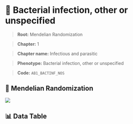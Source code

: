 # 🧪 Bacterial infection, other or unspecified

> **Root:** Mendelian Randomization

> **Chapter:** 1  

> **Chapter name:** Infectious and parasitic

> **Phenotype:** Bacterial infection, other or unspecified  

> **Code:** `AB1_BACTINF_NOS`

## 🧬 Mendelian Randomization  

<img src="/MR/Figures/Forward/AB1_BACTINF_NOS.png"/>

## 📊 Data Table

<CsvTableMRF src="/MR/Data/Forward/AB1_BACTINF_NOS.csv"/>
